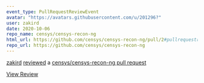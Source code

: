 ```yaml
---
event_type: PullRequestReviewEvent
avatar: "https://avatars.githubusercontent.com/u/201296?"
user: zakird
date: 2020-10-06
repo_name: censys/censys-recon-ng
html_url: https://github.com/censys/censys-recon-ng/pull/2#pullrequestreview-503305518
repo_url: https://github.com/censys/censys-recon-ng
---
```


<a href='https://github.com/zakird' target='_blank'>zakird</a> <a href='https://github.com/censys/censys-recon-ng/pull/2#pullrequestreview-503305518' target='_blank'>reviewed</a> a <a href='https://github.com/censys/censys-recon-ng/pull/2' target='_blank'>censys/censys-recon-ng pull request</a>

<small></small>

<a href='https://github.com/censys/censys-recon-ng/pull/2#pullrequestreview-503305518' target='_blank'>View Review</a>